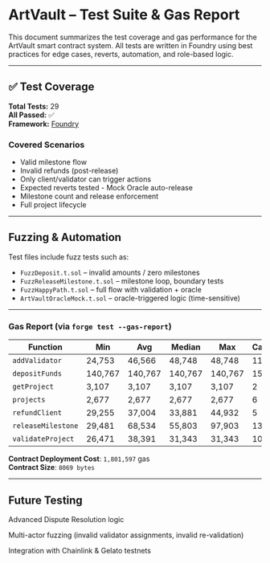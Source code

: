 # ArtVault – Test Suite & Gas Report

This document summarizes the test coverage and gas performance for the ArtVault smart contract system. All tests are written in Foundry using best practices for edge cases, reverts, automation, and role-based logic.

---

## ✅ Test Coverage

**Total Tests:** 29  
**All Passed:** ✅  
**Framework:** [Foundry](https://book.getfoundry.sh/)

### Covered Scenarios

- Valid milestone flow
- Invalid refunds (post-release)
- Only client/validator can trigger actions
- Expected reverts tested
-️ Mock Oracle auto-release
- Milestone count and release enforcement
- Full project lifecycle

---

## Fuzzing & Automation

Test files include fuzz tests such as:
- `FuzzDeposit.t.sol` – invalid amounts / zero milestones
- `FuzzReleaseMilestone.t.sol` – milestone loop, boundary tests
- `FuzzHappyPath.t.sol` – full flow with validation + oracle
- `ArtVaultOracleMock.t.sol` – oracle-triggered logic (time-sensitive)

---


### Gas Report (via `forge test --gas-report`)

| Function           | Min      | Avg      | Median   | Max      | Calls |
|--------------------|----------|----------|----------|----------|-------|
| `addValidator`     | 24,753   | 46,566   | 48,748   | 48,748   | 11    |
| `depositFunds`     | 140,767  | 140,767  | 140,767  | 140,767  | 15    |
| `getProject`       | 3,107    | 3,107    | 3,107    | 3,107    | 2     |
| `projects`         | 2,677    | 2,677    | 2,677    | 2,677    | 6     |
| `refundClient`     | 29,255   | 37,004   | 33,881   | 44,932   | 5     |
| `releaseMilestone` | 29,481   | 68,534   | 55,803   | 97,903   | 13    |
| `validateProject`  | 26,471   | 38,391   | 31,343   | 31,343   | 10    |

**Contract Deployment Cost**: `1,801,597` gas  
**Contract Size**: `8069 bytes`

---

## Future Testing
Advanced Dispute Resolution logic

Multi-actor fuzzing (invalid validator assignments, invalid re-validation)

Integration with Chainlink & Gelato testnets
